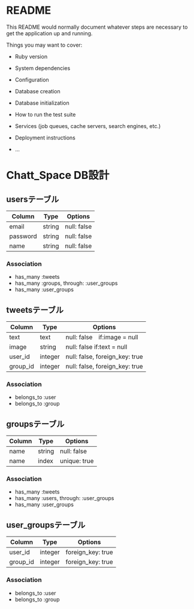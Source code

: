 # README

This README would normally document whatever steps are necessary to get the
application up and running.

Things you may want to cover:

* Ruby version

* System dependencies

* Configuration

* Database creation

* Database initialization

* How to run the test suite

* Services (job queues, cache servers, search engines, etc.)

* Deployment instructions

* ...
# Chatt_Space DB設計
## usersテーブル
|Column|Type|Options|
|------|----|-------|
|email|string|null: false|
|password|string|null: false|
|name|string|null: false|
### Association
- has_many :tweets
- has_many :groups,  through:  :user_groups
- has_many :user_groups

## tweetsテーブル
|Column|Type|Options|
|------|----|-------|
|text|text|null: false　if:image = null|
|image|string|null: false if:text = null|
|user_id|integer|null: false, foreign_key: true|
|group_id|integer|null: false, foreign_key: true|
### Association
- belongs_to :user
- belongs_to :group

## groupsテーブル
|Column|Type|Options|
|------|----|-------|
|name|string|null: false|
|name|index|unique: true|
### Association
- has_many :tweets
- has_many  :users,  through:  :user_groups
- has_many  :user_groups

## user_groupsテーブル
|Column|Type|Options|
|------|----|-------|
|user_id|integer|foreign_key: true|
|group_id|integer|foreign_key: true|
### Association
- belongs_to :user
- belongs_to :group